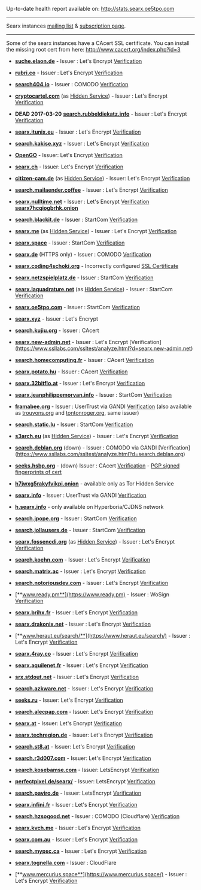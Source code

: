 
Up-to-date health report available on: http://stats.searx.oe5tpo.com

***

Searx instances [mailing list](mailto:searx-instances@autistici.org) & [subscription page](https://www.autistici.org/mailman/listinfo/searx-instances).

***

Some of the searx instances have a CAcert SSL certificate.
You can install the missing root cert from here: http://www.cacert.org/index.php?id=3

* [**suche.elaon.de**](https://suche.elaon.de) - Issuer : Let's Encrypt [Verification](https://www.ssllabs.com/ssltest/analyze.html?d=suche.elaon.de)

* [**rubri.co**](https://rubri.co) - Issuer : Let's Encrypt [Verification](https://www.ssllabs.com/ssltest/analyze.html?d=rubri.co)

* [**search404.io**](https://www.search404.io/) - Issuer : COMODO [Verification](https://www.ssllabs.com/ssltest/analyze.html?d=search404.io)

* [**cryptocartel.com**](https://cryptocartel.com/) (as [Hidden Service](http://wscvq7ru5saua556.onion/)) - Issuer : Let's Encrypt [Verification](https://www.ssllabs.com/ssltest/analyze.html?d=cryptocartel.com) 

* **DEAD 2017-03-20** [**search.rubbeldiekatz.info**](https://search.rubbeldiekatz.info/) - Issuer : Let's Encrypt [Verification](https://www.ssllabs.com/ssltest/analyze.html?d=search.rubbeldiekatz.info)

* [**searx.itunix.eu**](https://searx.itunix.eu/) - Issuer : Let's Encrypt [Verification](https://www.ssllabs.com/ssltest/analyze.html?d=searx.itunix.eu)

* [**search.kakise.xyz**](https://search.kakise.xyz/) - Issuer : Let's Encrypt [Verification](https://www.ssllabs.com/ssltest/analyze.html?d=search.kakise.xyz)

* [**OpenGO**](https://www.opengo.nl) - Issuer: Let's Encrypt [Verification](https://www.ssllabs.com/ssltest/analyze.html?d=www.opengo.nl) 

* [**searx.ch**](https://searx.ch/) - Issuer: Let's Encrypt [Verification](https://www.ssllabs.com/ssltest/analyze.html?d=searx.ch) 


* [**citizen-cam.de**](https://citizen-cam.de/) (as [Hidden Service](http://eljwdzi4pgrrlwwq.onion/)) - Issuer: Let's Encrypt [Verification](https://www.ssllabs.com/ssltest/analyze.html?d=citizen-cam.de)

* [**search.mailaender.coffee**](https://search.mailaender.coffee/) - Issuer : Let's Encrypt [Verification](https://www.ssllabs.com/ssltest/analyze.html?d=search.mailaender.coffee)

* [**searx.nulltime.net**](https://searx.nulltime.net/) - Issuer : Let's Encrypt [Verification](https://www.ssllabs.com/ssltest/analyze.html?d=searx.nulltime.net)  
  [**searx7hcqiogbrhk.onion**](http://searx7hcqiogbrhk.onion/)

* [**search.blackit.de**](https://search.blackit.de/) - Issuer : StartCom [Verification](https://www.ssllabs.com/ssltest/analyze.html?d=search.blackit.de)

* [**searx.me**](https://searx.me) (as [Hidden Service](http://ulrn6sryqaifefld.onion/)) - Issuer : Let's Encrypt [Verification](https://www.ssllabs.com/ssltest/analyze.html?d=searx.me)

* [**searx.space**](https://searx.space) - Issuer : StartCom [Verification](https://www.ssllabs.com/ssltest/analyze.html?d=searx.space)

* [**searx.de**](https://www.searx.de/) (HTTPS only) - Issuer : COMODO [Verification](https://www.ssllabs.com/ssltest/analyze.html?d=searx.de)

* [**searx.coding4schoki.org**](https://searx.coding4schoki.org/) - Incorrectly configured [SSL Certificate](https://www.ssllabs.com/ssltest/analyze.html?d=searx.coding4schoki.org)

* [**searx.netzspielplatz.de**](https://searx.netzspielplatz.de/) - Issuer : StartCom [Verification](https://www.ssllabs.com/ssltest/analyze.html?d=searx.netzspielplatz.de)

* [**searx.laquadrature.net**](https://searx.laquadrature.net) (as [Hidden Service](http://searchb5a7tmimez.onion/)) - Issuer : StartCom [Verification](https://www.ssllabs.com/ssltest/analyze.html?d=searx.laquadrature.net)

* [**searx.oe5tpo.com**](https://searx.oe5tpo.com) - Issuer : StartCom [Verification](https://www.ssllabs.com/ssltest/analyze.html?d=searx.oe5tpo.com)

* [**searx.xyz**](https://searx.xyz) - Issuer : Let's Encrypt

* [**search.kujiu.org**](https://search.kujiu.org) - Issuer : CAcert 

* [**searx.new-admin.net**](https://searx.new-admin.net) - Issuer : Let's Encrypt [Verification]
(https://www.ssllabs.com/ssltest/analyze.html?d=searx.new-admin.net)

* [**search.homecomputing.fr**](https://search.homecomputing.fr/) - Issuer : CAcert [Verification](https://www.ssllabs.com/ssltest/analyze.html?d=search.homecomputing.fr)

* [**searx.potato.hu**](https://searx.potato.hu) - Issuer : CAcert [Verification](https://www.ssllabs.com/ssltest/analyze.html?d=searx.potato.hu)

* [**searx.32bitflo.at**](https://searx.32bitflo.at) - Issuer : Let's Encrypt [Verification](https://www.ssllabs.com/ssltest/analyze.html?d=searx.32bitflo.at)

* [**searx.jeanphilippemorvan.info**](https://searx.jeanphilippemorvan.info/) - Issuer : StartCom [Verification](https://www.ssllabs.com/ssltest/analyze.html?d=searx.jeanphilippemorvan.info)

* [**framabee.org**](https://framabee.org/) - Issuer : UserTrust via GANDI [Verification](https://www.ssllabs.com/ssltest/analyze.html?d=framabee.org) (also available as [trouvons.org](https://trouvons.org) and [tontonroger.org](https://tontonroger.org), same issuer)

* [**search.static.lu**](https://search.static.lu/) - Issuer : StartCom [Verification](https://www.ssllabs.com/ssltest/analyze.html?d=search.static.lu)

* [**s3arch.eu**](https://s3arch.eu) (as [Hidden Service](http://eb6w5ctgodhchf3p.onion)) - Issuer : Let's Encrypt 
[Verification](https://www.ssllabs.com/ssltest/analyze.html?d=s3arch.eu&hideResults=on)

* [**search.deblan.org**](https://search.deblan.org/) (down) - Issuer : COMODO via GANDI [Verification] (https://www.ssllabs.com/ssltest/analyze.html?d=search.deblan.org)

* [**seeks.hsbp.org**](https://seeks.hsbp.org/) - (down) Issuer : CAcert [Verification](https://www.ssllabs.com/ssltest/analyze.html?d=seeks.hsbp.org) - [PGP signed fingerprints of cert](https://seeks.hsbp.org/cert)

* [**h7jwxg5rakyfvikpi.onion**](http://7jwxg5rakyfvikpi.onion/) - available only as Tor Hidden Service

* [**searx.info**](https://searx.info) - Issuer : UserTrust via GANDI [Verification](https://www.ssllabs.com/ssltest/analyze.html?d=searx.info)
* [**h.searx.info**](http://h.searx.info) - only available on Hyperboria/CJDNS network

* [**search.jpope.org**](https://search.jpope.org) - Issuer : StartCom [Verification](https://www.ssllabs.com/ssltest/analyze.html?d=search.jpope.org)

* [**search.jollausers.de**](https://search.jollausers.de) - Issuer : StartCom [Verification](https://www.ssllabs.com/ssltest/analyze.html?d=search.jollausers.de)

* [**searx.fossencdi.org**](https://searx.fossencdi.org) (as [Hidden Service](http://searx.cwuzdtzlubq5uual.onion/)) - Issuer : Let's Encrypt [Verification](https://www.ssllabs.com/ssltest/analyze.html?d=searx.fossencdi.org)

* [**search.koehn.com**](https://search.koehn.com) - Issuer : Let's Encrypt [Verification](https://www.ssllabs.com/ssltest/analyze.html?d=search.koehn.com)

* [**search.matrix.ac**](https://search.matrix.ac) - Issuer : Let's Encrypt [Verification](https://www.ssllabs.com/ssltest/analyze.html?d=matrix.ac)

* [**search.notoriousdev.com**](https://search.notoriousdev.com) - Issuer : Let's Encrypt [Verification](https://www.ssllabs.com/ssltest/analyze.html?d=search.notoriousdev.com)

* [**www.ready.pm**](https://www.ready.pm) - Issuer : WoSign [Verification](https://www.ssllabs.com/ssltest/analyze.html?d=www.ready.pm)

* [**searx.brihx.fr**](https://searx.brihx.fr/) - Issuer : Let's Encrypt [Verification](https://www.ssllabs.com/ssltest/analyze.html?d=searx.brihx.fr)

* [**searx.drakonix.net**](https://searx.drakonix.net) - Issuer : Let's Encrypt [Verification](https://www.ssllabs.com/ssltest/analyze.html?d=searx.drakonix.net)

* [**www.heraut.eu/search/**](https://www.heraut.eu/search/) - Issuer : Let's Encrypt [Verification](https://www.ssllabs.com/ssltest/analyze.html?d=www.heraut.eu)

* [**searx.4ray.co**](https://searx.4ray.co/) - Issuer : Let's Encrypt [Verification](https://www.ssllabs.com/ssltest/analyze.html?d=searx.4ray.co)

* [**searx.aquilenet.fr**](https://searx.aquilenet.fr/) - Issuer : Let's Encrypt [Verification](https://www.ssllabs.com/ssltest/analyze.html?d=searx.aquilenet.fr)

* [**srx.stdout.net**](https://srx.stdout.net/) - Issuer : Let's Encrypt [Verification](https://www.ssllabs.com/ssltest/analyze.html?d=srx.stdout.net)

* [**search.azkware.net**](https://search.azkware.net/) - Issuer : Let's Encrypt [Verification](https://www.ssllabs.com/ssltest/analyze.html?d=search.azkware.net)

* [**seeks.ru**](https://seeks.ru/) - Issuer: Let's Encrypt [Verification](https://www.ssllabs.com/ssltest/analyze.html?d=seeks.ru)

* [**search.alecpap.com**](https://search.alecpap.com/) - Issuer: Let's Encrypt [Verification](https://www.ssllabs.com/ssltest/analyze.html?d=search.alecpap.com)

* [**searx.at**](https://searx.at/) - Issuer: Let's Encrypt [Verification](https://www.ssllabs.com/ssltest/analyze.html?d=searx.at)

* [**searx.techregion.de**](https://searx.techregion.de/) - Issuer: Let's Encrypt [Verification](https://www.ssllabs.com/ssltest/analyze.html?d=searx.techregion.de)

* [**search.st8.at**](https://search.st8.at/) - Issuer: Let's Encrypt [Verification](https://www.ssllabs.com/ssltest/analyze.html?d=search.st8.at)

* [**search.r3d007.com**](https://search.r3d007.com/) - Issuer: Let's Encrypt [Verification](https://www.ssllabs.com/ssltest/analyze.html?d=r3d007.com)

* [**search.kosebamse.com**](https://search.kosebamse.com/) - Issuer: LetsEncrypt [Verification](https://www.ssllabs.com/ssltest/analyze.html?d=search.kosebamse.com)

* [**perfectpixel.de/searx/**](https://www.perfectpixel.de/searx/) - Issuer: LetsEncrypt [Verification](https://www.ssllabs.com/ssltest/analyze.html?d=www.perfectpixel.de)

* [**search.paviro.de**](https://search.paviro.de) - Issuer: LetsEncrypt [Verification](https://www.ssllabs.com/ssltest/analyze.html?d=search.paviro.de)

* [**searx.infini.fr**](https://searx.infini.fr) - Issuer : Let's Encrypt [Verification](https://www.ssllabs.com/ssltest/analyze.html?d=searx.infini.fr)

* [**search.hzsogood.net**](https://search.hzsogood.net/) - Issuer : COMODO (Cloudflare) [Verification](https://www.ssllabs.com/ssltest/analyze.html?d=search.hzsogood.net)

* [**searx.kvch.me**](https://searx.kvch.me) - Issuer : Let's Encrypt [Verification](https://www.ssllabs.com/ssltest/analyze.html?d=searx.kvch.me)

* [**searx.com.au**](https://searx.com.au) - Issuer : Let's Encrypt [Verification](https://www.ssllabs.com/ssltest/analyze.html?d=searx.com.au)

* [**search.mypsc.ca**](https://search.mypsc.ca/) - Issuer : Let's Encrypt [Verification](https://www.ssllabs.com/ssltest/analyze.html?d=search.mypsc.ca)

* [**searx.tognella.com**](https://searx.tognella.com/) - Issuer : CloudFlare 

* [**www.mercurius.space**](https://www.mercurius.space/) - Issuer : Let's Encrypt [Verification](https://www.ssllabs.com/ssltest/analyze.html?d=www.mercurius.space)
